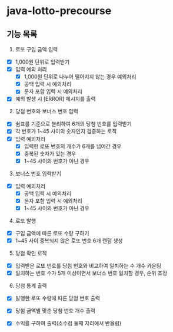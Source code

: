 # java-lotto-precourse

## 기능 목록

1. 로또 구입 금액 입력
- [x] 1,000원 단위로 입력받기
- [x] 입력 예외 처리  
  - [x] 1,000원 단위로 나누어 떨어지지 않는 경우 예외처리
  - [x] 공백 입력 시 예외처리
  - [x] 문자 포함 입력 시 예외처리  
- [x] 예외 발생 시 [ERROR] 메시지를 출력

2. 당첨 번호와 보너스 번호 입력
- [x] 쉼표를 기준으로 분리하여 6개의 당첨 번호를 입력받기
- [x] 각 번호가 1~45 사이의 숫자인지 검증하는 로직
- [x] 입력 예외처리
  - [x] 입력한 로또 번호의 개수가 6개를 넘어간 경우
  - [x] 중복된 숫자가 있는 경우
  - [x] 1~45 사이의 번호가 아닌 경우

3. 보너스 번호 입력받기
- [x] 입력 예외처리
  - [x] 공백 입력 시 예외처리
  - [x] 문자 포함 입력 시 예외처리  
  - [x] 1~45 사이의 번호가 아닌 경우

4. 로또 발행
- [x] 구입 금액에 따른 로또 수량 구하기
- [x] 1~45 사이 중복되지 않은 로또 번호 6개 랜덤 생성

5. 당첨 확인 로직
- [x] 입력받은 로또 번호를 당첨 번호와 비교하여 일치하는 수 개수 카운팅
- [x] 일치하는 번호 수가 5개 이상이면서 보너스 번호 일치할 경우, 순위 조정

6. 당첨 통계 출력
- [x] 발행한 로또 수량에 따른 당첨 번호 출력
- [x] 당첨 금액별 맞춘 당첨 번호 개수 출력
- [x] 수익률 구하여 출력(소수점 둘째 자리에서 반올림)

